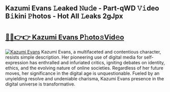 ## Kazumi Evans 𝙻eaked 𝙽u𝚍e - Part-qWD 𝚅𝚒deo B𝚒kini 𝙿hotos - Hot All 𝙻eaks 2gJpx

# <h2><a href="http://ld2m9f.urlbe.top/?page=Kazumi+Evans">🔗🔗👉👉 Kazumi Evans P𝚑oto𝚜Vid𝚎o</a></h2>

[![Kazumi Evans](https://i.imgur.com/eBuTRDB.gif)](http://ld2m9f.urlbe.top/?page=Kazumi+Evans)
Kazumi Evans, a multifaceted and contentious character, resists simple description. Her pioneering use of digital media for self-expression has enthralled and infuriated critics, igniting debates on identity, ethics, and the evolving nature of online societies. Regardless of her future moves, her significance in the digital age is unquestionable. Fueled by an unyielding resolve and undeniable charisma, Kazumi Evans presence in the digital universe is transformative.
